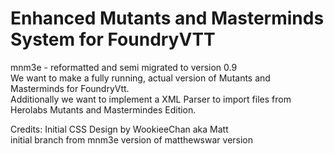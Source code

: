 # Enhanced Mutants and Masterminds System for FoundryVTT
mnm3e - reformatted and semi migrated to version 0.9  <br>
We want to make a fully running, actual version of Mutants and Masterminds for FoundryVtt.  <br>
Additionally we want to implement a XML Parser to import files from Herolabs Mutants and Mastermindes Edition. <br>

Credits:
Initial CSS Design by WookieeChan aka Matt <br>
initial branch from mnm3e version of matthewswar version

